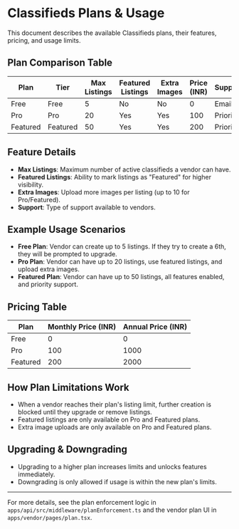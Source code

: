 # Classifieds Plans & Usage

This document describes the available Classifieds plans, their features, pricing, and usage limits.

## Plan Comparison Table

| Plan      | Tier      | Max Listings | Featured Listings | Extra Images | Price (INR) | Support |
|-----------|-----------|--------------|------------------|--------------|-------------|---------|
| Free      | Free      | 5            | No               | No           | 0           | Email   |
| Pro       | Pro       | 20           | Yes              | Yes          | 100         | Priority|
| Featured  | Featured  | 50           | Yes              | Yes          | 200         | Priority|

## Feature Details
- **Max Listings**: Maximum number of active classifieds a vendor can have.
- **Featured Listings**: Ability to mark listings as "Featured" for higher visibility.
- **Extra Images**: Upload more images per listing (up to 10 for Pro/Featured).
- **Support**: Type of support available to vendors.

## Example Usage Scenarios
- **Free Plan**: Vendor can create up to 5 listings. If they try to create a 6th, they will be prompted to upgrade.
- **Pro Plan**: Vendor can have up to 20 listings, use featured listings, and upload extra images.
- **Featured Plan**: Vendor can have up to 50 listings, all features enabled, and priority support.

## Pricing Table

| Plan      | Monthly Price (INR) | Annual Price (INR) |
|-----------|---------------------|--------------------|
| Free      | 0                   | 0                  |
| Pro       | 100                 | 1000               |
| Featured  | 200                 | 2000               |

## How Plan Limitations Work
- When a vendor reaches their plan's listing limit, further creation is blocked until they upgrade or remove listings.
- Featured listings are only available on Pro and Featured plans.
- Extra image uploads are only available on Pro and Featured plans.

## Upgrading & Downgrading
- Upgrading to a higher plan increases limits and unlocks features immediately.
- Downgrading is only allowed if usage is within the new plan's limits.

---
For more details, see the plan enforcement logic in `apps/api/src/middleware/planEnforcement.ts` and the vendor plan UI in `apps/vendor/pages/plan.tsx`.
